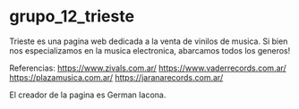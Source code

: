 # grupo_12_trieste
Trieste es una pagina web dedicada a la venta de vinilos de musica. Si bien nos especializamos en la musica electronica, abarcamos todos los generos!

Referencias:
https://www.zivals.com.ar/
https://www.vaderrecords.com.ar/
https://plazamusica.com.ar/
https://jaranarecords.com.ar/

El creador de la pagina es German Iacona.
